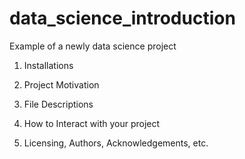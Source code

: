 # data_science_introduction
Example of a newly data science project


1. Installations

2. Project Motivation

3. File Descriptions

4. How to Interact with your project

5. Licensing, Authors, Acknowledgements, etc.

